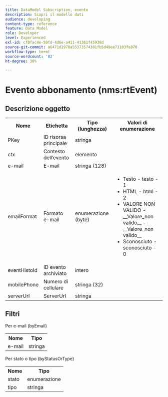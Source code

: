 ```yaml
---
title: DataModel Subscription, evento
description: Scopri il modello dati
audience: developing
content-type: reference
feature: Data Model
role: Developer
level: Experienced
exl-id: cf0fac4e-59fd-4d6e-a411-41361f45938d
source-git-commit: a6471d2970a55373574301fb5d49ee73103fa870
workflow-type: tm+mt
source-wordcount: '82'
ht-degree: 30%

---
```


# Evento abbonamento (nms:rtEvent)

## Descrizione oggetto

<table>
    <tr>
        <th>Nome</th>
        <th>Etichetta</th>
        <th>Tipo (lunghezza)</th>
        <th>Valori di enumerazione</th>
    </tr>
    <tr>
        <td>PKey</td>
        <td>ID risorsa principale</td>
        <td>stringa </td>
        <td> </td>
    </tr>
    <tr>
        <td>ctx</td>
        <td>Contesto dell’evento</td>
        <td>elemento </td>
        <td> </td>
    </tr>
    <tr>
        <td>e-mail</td>
        <td>E-mail</td>
        <td>stringa (128)</td>
        <td> </td>
    </tr>
    <tr>
        <td>emailFormat</td>
        <td>Formato e-mail</td>
        <td>enumerazione (byte) </td>
        <td>
            <ul>
            <li>Testo - testo - 1</li>
            <li>HTML - html - 2</li>
            <li>VALORE NON VALIDO - __Valore_non valido__ - __Valore_non valido__</li>
            <li>Sconosciuto - sconosciuto - 0</li>
            </ul>
        </td>
    </tr>
    <tr>
        <td>eventHistoId</td>
        <td>ID evento archiviato</td>
        <td>intero </td>
        <td> </td>
    </tr>
    <tr>
        <td>mobilePhone</td>
        <td>Numero di cellulare</td>
        <td>stringa (32)</td>
        <td> </td>
    </tr>
    <tr>
        <td>serverUrl</td>
        <td>ServerUrl</td>
        <td>stringa </td>
        <td> </td>
    </tr>
</table>

## Filtri

Per e-mail (byEmail)

<table>
    <tr>
    <th>Nome</th>
    <th>Tipo</th>
    </tr>
    <tr>
    <td>e-mail</td>
    <td>stringa</td>
    </tr>
</table>

Per stato o tipo (byStatusOrType)

<table>
        <tr>
        <th>Nome</th>
        <th>Tipo</th>
        </tr>
        <tr>
        <td>stato</td>
        <td>enumerazione</td>
        </tr>
        <tr>
        <td>tipo</td>
        <td>stringa</td>
        </tr>
    </table>
